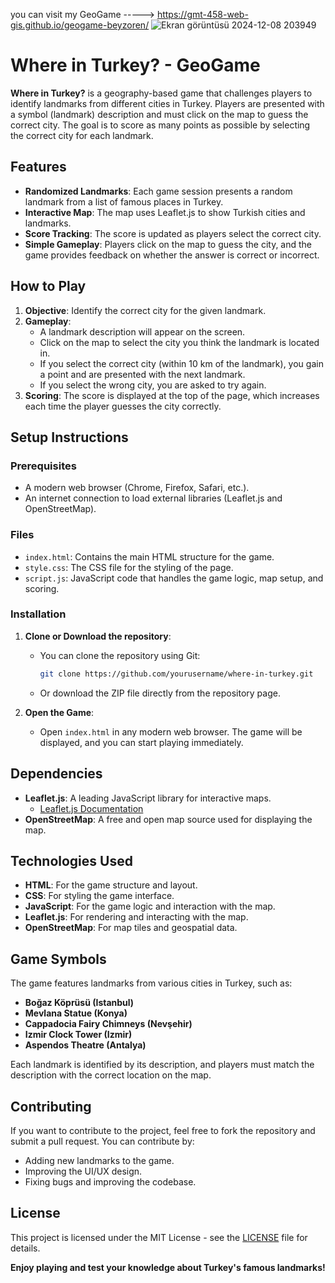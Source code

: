 you can visit my GeoGame -----> https://gmt-458-web-gis.github.io/geogame-beyzoren/
![Ekran görüntüsü 2024-12-08 203949](https://github.com/user-attachments/assets/e88b5c9f-6a1e-46da-a8d3-25558b649161)

# Where in Turkey? - GeoGame

**Where in Turkey?** is a geography-based game that challenges players to identify landmarks from different cities in Turkey. Players are presented with a symbol (landmark) description and must click on the map to guess the correct city. The goal is to score as many points as possible by selecting the correct city for each landmark.

## Features

- **Randomized Landmarks**: Each game session presents a random landmark from a list of famous places in Turkey.
- **Interactive Map**: The map uses Leaflet.js to show Turkish cities and landmarks.
- **Score Tracking**: The score is updated as players select the correct city.
- **Simple Gameplay**: Players click on the map to guess the city, and the game provides feedback on whether the answer is correct or incorrect.

## How to Play

1. **Objective**: Identify the correct city for the given landmark.
2. **Gameplay**: 
    - A landmark description will appear on the screen.
    - Click on the map to select the city you think the landmark is located in.
    - If you select the correct city (within 10 km of the landmark), you gain a point and are presented with the next landmark.
    - If you select the wrong city, you are asked to try again.
3. **Scoring**: The score is displayed at the top of the page, which increases each time the player guesses the city correctly.

## Setup Instructions

### Prerequisites

- A modern web browser (Chrome, Firefox, Safari, etc.).
- An internet connection to load external libraries (Leaflet.js and OpenStreetMap).

### Files

- `index.html`: Contains the main HTML structure for the game.
- `style.css`: The CSS file for the styling of the page.
- `script.js`: JavaScript code that handles the game logic, map setup, and scoring.

### Installation

1. **Clone or Download the repository**:
   - You can clone the repository using Git:  
     ```bash
     git clone https://github.com/yourusername/where-in-turkey.git
     ```
   - Or download the ZIP file directly from the repository page.

2. **Open the Game**:
   - Open `index.html` in any modern web browser. The game will be displayed, and you can start playing immediately.

## Dependencies

- **Leaflet.js**: A leading JavaScript library for interactive maps.
  - [Leaflet.js Documentation](https://leafletjs.com/)
- **OpenStreetMap**: A free and open map source used for displaying the map.

## Technologies Used

- **HTML**: For the game structure and layout.
- **CSS**: For styling the game interface.
- **JavaScript**: For the game logic and interaction with the map.
- **Leaflet.js**: For rendering and interacting with the map.
- **OpenStreetMap**: For map tiles and geospatial data.

## Game Symbols

The game features landmarks from various cities in Turkey, such as:
- **Boğaz Köprüsü (Istanbul)**
- **Mevlana Statue (Konya)**
- **Cappadocia Fairy Chimneys (Nevşehir)**
- **Izmir Clock Tower (Izmir)**
- **Aspendos Theatre (Antalya)**

Each landmark is identified by its description, and players must match the description with the correct location on the map.

## Contributing

If you want to contribute to the project, feel free to fork the repository and submit a pull request. You can contribute by:
- Adding new landmarks to the game.
- Improving the UI/UX design.
- Fixing bugs and improving the codebase.

## License

This project is licensed under the MIT License - see the [LICENSE](LICENSE) file for details.

**Enjoy playing and test your knowledge about Turkey's famous landmarks!**
